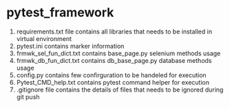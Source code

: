 # pytest_framework
1) requirements.txt file contains all libraries that needs to be installed in virtual environment
2) pytest.ini contains marker information
3) frmwk_sel_fun_dict.txt contains base_page.py selenium methods usage
4) frmwk_db_fun_dict.txt contains db_base_page.py database methods usage
5) config.py contains few confirguration to be handeled for execution
6) Pytest_CMD_help.txt contains pytest command helper for execution
7) .gitignore file contains the details of files that needs to be ignored during git push

